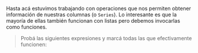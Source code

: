 Hasta acá estuvimos trabajando con operaciones que nos permiten obtener información de nuestras columnas (o `Series`). Lo interesante es que la mayoría de ellas también funcionan con listas pero debemos invocarlas como funciones.

> Probá las siguientes expresiones y marcá todas las que efectivamente funcionen:
>
